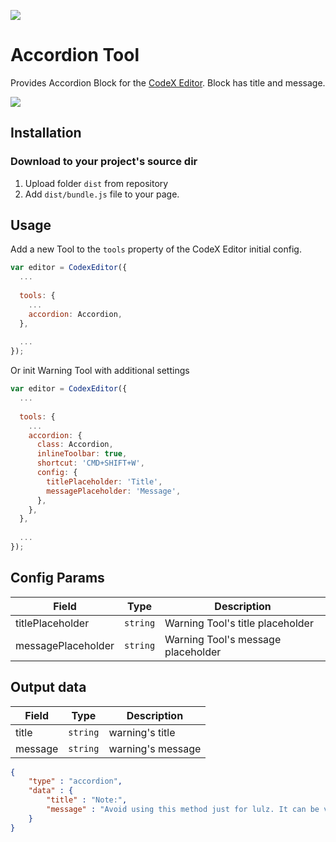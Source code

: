 ![](https://badgen.net/badge/CodeX%20Editor/v2.0/blue)

# Accordion Tool

Provides Accordion Block for the [CodeX Editor](https://ifmo.su/editor). Block has title and message.

![](assets/2d7b7bc1-ac46-4020-89c9-390d1a7297e2.jpg)

## Installation
<!--
### Install via NPM

Get the package

```shell
npm i --save-dev @editorjs/warning
```

Include module at your application

```javascript
const Warning = require('@editorjs/warning');
```
-->
### Download to your project's source dir

1. Upload folder `dist` from repository
2. Add `dist/bundle.js` file to your page.

<!--
### Load from CDN

You can load specific version of package from [jsDelivr CDN](https://www.jsdelivr.com/package/npm/@editorjs/warning).

`https://cdn.jsdelivr.net/npm/@editorjs/warning@latest`

Then require this script on page with CodeX Editor.

```html
<script src="..."></script>
```
-->
## Usage

Add a new Tool to the `tools` property of the CodeX Editor initial config.

```javascript
var editor = CodexEditor({
  ...
  
  tools: {
    ...
    accordion: Accordion,
  },
  
  ...
});
```

Or init Warning Tool with additional settings

```javascript
var editor = CodexEditor({
  ...
  
  tools: {
    ...
    accordion: {
      class: Accordion,
      inlineToolbar: true,
      shortcut: 'CMD+SHIFT+W',
      config: {
        titlePlaceholder: 'Title',
        messagePlaceholder: 'Message',
      },
    },
  },
  
  ...
});
```

## Config Params

| Field              | Type     | Description                       |
| ------------------ | -------- | ----------------------------------|
| titlePlaceholder   | `string` | Warning Tool's title placeholder  |
| messagePlaceholder | `string` | Warning Tool's message placeholder|

## Output data

| Field     | Type     | Description      |
| --------- | -------- | -----------------|
| title     | `string` | warning's title  |
| message   | `string` | warning's message|

```json
{
    "type" : "accordion",
    "data" : {
        "title" : "Note:",
        "message" : "Avoid using this method just for lulz. It can be very dangerous opposite your daily fun stuff."
    }
}
```
